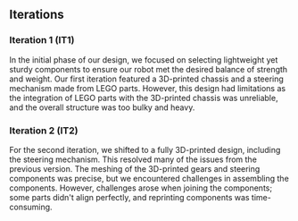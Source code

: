 ## Iterations
### Iteration 1 (IT1)
In the initial phase of our design, we focused on selecting lightweight yet sturdy components to ensure our robot met the desired balance of strength and weight. Our first iteration featured a 3D-printed chassis and a steering mechanism made from LEGO parts. However, this design had limitations as the integration of LEGO parts with the 3D-printed chassis was unreliable, and the overall structure was too bulky and heavy.
### Iteration 2 (IT2)
For the second iteration, we shifted to a fully 3D-printed design, including the steering mechanism. This resolved many of the issues from the previous version. The meshing of the 3D-printed gears and steering components was precise, but we encountered challenges in assembling the components. However, challenges arose when joining the components; some parts didn't align perfectly, and reprinting components was time-consuming.

